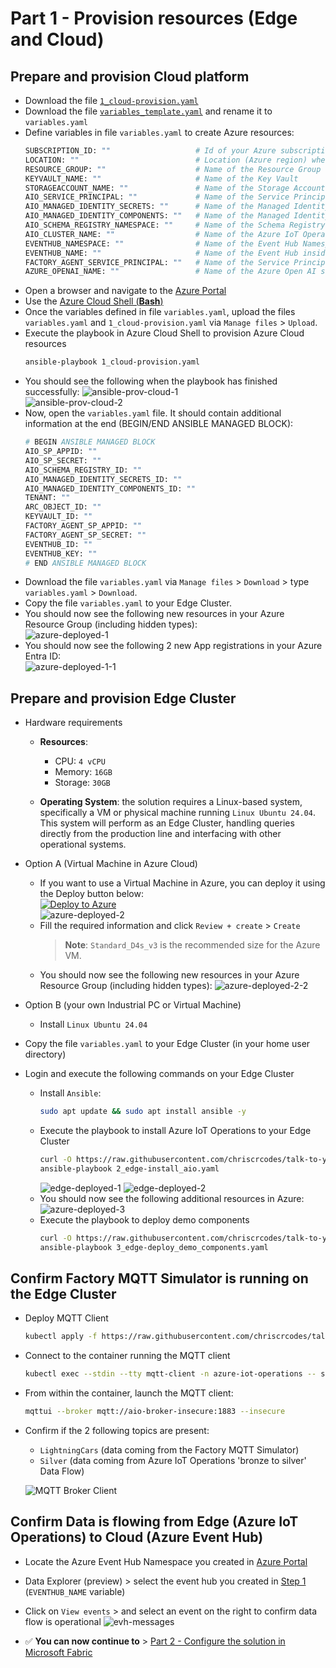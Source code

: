 # Part 1 - Provision resources (Edge and Cloud)

## Prepare and provision Cloud platform
   - Download the file [`1_cloud-provision.yaml`](./artifacts/templates/deploy/1_cloud-provision.yaml)
   - Download the file [`variables_template.yaml`](./artifacts/templates/deploy/variables_template.yaml) and rename it to `variables.yaml`
   - Define variables in file `variables.yaml` to create Azure resources:
      ```bash
      SUBSCRIPTION_ID: ""                   # Id of your Azure subscription
      LOCATION: ""                          # Location (Azure region) where to create resources
      RESOURCE_GROUP: ""                    # Name of the Resource Group
      KEYVAULT_NAME: ""                     # Name of the Key Vault
      STORAGEACCOUNT_NAME: ""               # Name of the Storage Account. Length: 3-24. Valid Characters: lowercase letters and numbers.
      AIO_SERVICE_PRINCIPAL: ""             # Name of the Service Principal (service account) to manage Azure from the Edge Cluster, using Azure CLI (command-line interface)
      AIO_MANAGED_IDENTITY_SECRETS: ""      # Name of the Managed Identity for Azure IoT Operations secrets
      AIO_MANAGED_IDENTITY_COMPONENTS: ""   # Name of the Managed Identity for Azure IoT Operations components
      AIO_SCHEMA_REGISTRY_NAMESPACE: ""     # Name of the Schema Registry. Valid Characters: lowercase letters and numbers.
      AIO_CLUSTER_NAME: ""                  # Name of the Azure IoT Operations Cluster you want to deploy
      EVENTHUB_NAMESPACE: ""                # Name of the Event Hub Namespace
      EVENTHUB_NAME: ""                     # Name of the Event Hub inside the Event Hub Namespace
      FACTORY_AGENT_SERVICE_PRINCIPAL: ""   # Name of the Service Principal (service account) for the Factory Agent
      AZURE_OPENAI_NAME: ""                 # Name of the Azure Open AI service
      ```
   - Open a browser and navigate to the [Azure Portal](https://portal.azure.com/)
   - Use the [Azure Cloud Shell (**Bash**)](https://learn.microsoft.com/en-us/azure/cloud-shell/get-started/ephemeral?tabs=azurecli#start-cloud-shell)
   - Once the variables defined in file `variables.yaml`, upload the files `variables.yaml` and `1_cloud-provision.yaml` via `Manage files` > `Upload`.
   - Execute the playbook in Azure Cloud Shell to provision Azure Cloud resources
     ```bash
     ansible-playbook 1_cloud-provision.yaml
     ```
   - You should see the following when the playbook has finished successfully:
    ![ansible-prov-cloud-1](./artifacts/media/ansible-prov-cloud-1.png "ansible-prov-cloud-1")  
    ![ansible-prov-cloud-2](./artifacts/media/ansible-prov-cloud-2.png "ansible-prov-cloud-2")
   - Now, open the `variables.yaml` file. It should contain additional information at the end (BEGIN/END ANSIBLE MANAGED BLOCK):
      ```bash
      # BEGIN ANSIBLE MANAGED BLOCK
      AIO_SP_APPID: ""
      AIO_SP_SECRET: ""
      AIO_SCHEMA_REGISTRY_ID: ""
      AIO_MANAGED_IDENTITY_SECRETS_ID: ""
      AIO_MANAGED_IDENTITY_COMPONENTS_ID: ""
      TENANT: ""
      ARC_OBJECT_ID: ""
      KEYVAULT_ID: ""
      FACTORY_AGENT_SP_APPID: ""
      FACTORY_AGENT_SP_SECRET: ""
      EVENTHUB_ID: ""
      EVENTHUB_KEY: ""
      # END ANSIBLE MANAGED BLOCK
      ```
   - Download the file `variables.yaml` via `Manage files` > `Download` > type `variables.yaml` > `Download`.
   - Copy the file `variables.yaml` to your Edge Cluster.
   - You should now see the following new resources in your Azure Resource Group (including hidden types):  
    ![azure-deployed-1](./artifacts/media/azure-deployed-1.png "azure-deployed-1")
   - You should now see the following 2 new App registrations in your Azure Entra ID:  
    ![azure-deployed-1-1](./artifacts/media/azure-deployed-1-1.png "azure-deployed-1-1")

## Prepare and provision Edge Cluster

- Hardware requirements
  - **Resources**:
      - CPU: `4 vCPU`
      - Memory: `16GB`
      - Storage: `30GB`

  - **Operating System**: the solution requires a Linux-based system, specifically a VM or physical machine running `Linux Ubuntu 24.04`. This system will perform as an Edge Cluster, handling queries directly from the production line and interfacing with other operational systems.

- Option A (Virtual Machine in Azure Cloud)
   - If you want to use a Virtual Machine in Azure, you can deploy it using the Deploy button below:  
      [![Deploy to Azure](https://aka.ms/deploytoazurebutton)](https://portal.azure.com/#create/Microsoft.Template/uri/https%3A%2F%2Fraw.githubusercontent.com%2Fchriscrcodes%2Fsmart-factory%2Frefs%2Fheads%2Fmain%2Fartifacts%2Ftemplates%2Fdeploy%2Fazure-vm.json)  
        ![azure-deployed-2](./artifacts/media/azure-deployed-2.png "azure-deployed-2")
    - Fill the required information and click `Review + create` > `Create`
      > **Note**: `Standard_D4s_v3` is the recommended size for the Azure VM.
   - You should now see the following new resources in your Azure Resource Group (including hidden types):
    ![azure-deployed-2-2](./artifacts/media/azure-deployed-2-2.png "azure-deployed-2-2")

- Option B (your own Industrial PC or Virtual Machine)
  - Install `Linux Ubuntu 24.04`

- Copy the file `variables.yaml` to your Edge Cluster (in your home user directory)
- Login and execute the following commands on your Edge Cluster
    - Install `Ansible`:
      ```bash
      sudo apt update && sudo apt install ansible -y
      ```
    - Execute the playbook to install Azure IoT Operations to your Edge Cluster
      ```bash
      curl -O https://raw.githubusercontent.com/chriscrcodes/talk-to-your-factory/main/artifacts/templates/deploy/2_edge-install_aio.yaml
      ansible-playbook 2_edge-install_aio.yaml
      ```
      ![edge-deployed-1](./artifacts/media/edge-deployed-1.png "edge-deployed-1")
      ![edge-deployed-2](./artifacts/media/edge-deployed-2.png "edge-deployed-2")
    - You should now see the following additional resources in Azure:
    ![azure-deployed-3](./artifacts/media/azure-deployed-3.png "azure-deployed-3")
    - Execute the playbook to deploy demo components
      ```bash
      curl -O https://raw.githubusercontent.com/chriscrcodes/talk-to-your-factory/main/artifacts/templates/deploy/3_edge-deploy_demo_components.yaml
      ansible-playbook 3_edge-deploy_demo_components.yaml
      ```

## Confirm Factory MQTT Simulator is running on the Edge Cluster
  - Deploy MQTT Client
    ```bash
    kubectl apply -f https://raw.githubusercontent.com/chriscrcodes/talk-to-your-factory/main/artifacts/templates/k3s/pods/mqtt-client/pod.yaml
    ```
  - Connect to the container running the MQTT client
    ```bash
    kubectl exec --stdin --tty mqtt-client -n azure-iot-operations -- sh
    ```
  - From within the container, launch the MQTT client:
    ```bash
    mqttui --broker mqtt://aio-broker-insecure:1883 --insecure
    ```
  - Confirm if the 2 following topics are present:
    - `LightningCars` (data coming from the Factory MQTT Simulator)
    - `Silver` (data coming from Azure IoT Operations 'bronze to silver' Data Flow)

    ![MQTT Broker Client](./artifacts/media/mqttui.png "MQTT Broker Client")

## Confirm Data is flowing from Edge (Azure IoT Operations) to Cloud (Azure Event Hub)
  - Locate the Azure Event Hub Namespace you created in [Azure Portal](https://portal.azure.com/)
  - Data Explorer (preview) > select the event hub you created in [Step 1](#step-1---provision-azure-resources) (`EVENTHUB_NAME` variable)
  - Click on `View events` > and select an event on the right to confirm data flow is operational
  ![evh-messages](./artifacts/media/evh-messages.png "evh-messages")

- ✅ **You can now continue to** > [Part 2 - Configure the solution in Microsoft Fabric](./INSTALL-2.md)